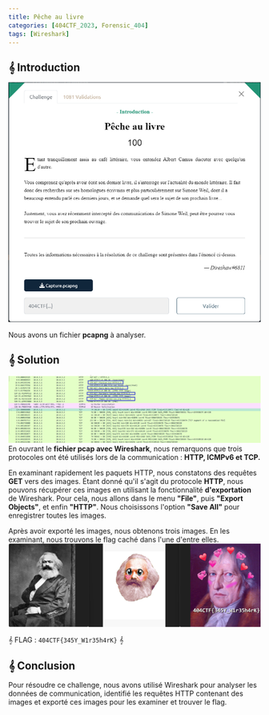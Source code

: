 ```yaml
---
title: Pêche au livre
categories: [404CTF_2023, Forensic_404]
tags: [Wireshark]
---
```


## 𝄞 Introduction
![Intro](/assets/images/404CTF_2023/Forensic/Peche_au_livre/intro.png)


Nous avons un fichier **pcapng** à analyser.

## 𝄞 Solution

![Capture](/assets/images/404CTF_2023/Forensic/Peche_au_livre/capture.png)
En ouvrant le **fichier pcap avec Wireshark**, nous remarquons que trois protocoles ont été utilisés lors de la communication : **HTTP, ICMPv6 et TCP.**

En examinant rapidement les paquets HTTP, nous constatons des requêtes **GET** vers des images. Étant donné qu'il s'agit du protocole **HTTP**, nous pouvons récupérer ces images en utilisant la fonctionnalité **d'exportation** de Wireshark. Pour cela, nous allons dans le menu **"File"**, puis **"Export Objects"**, et enfin **"HTTP"**. Nous choisissons l'option **"Save All"** pour enregistrer toutes les images.

Après avoir exporté les images, nous obtenons trois images. En les examinant, nous trouvons le flag caché dans l'une d'entre elles.
![Images](/assets/images/404CTF_2023/Forensic/Peche_au_livre/images.png) 


𝄞 FLAG : `404CTF{345Y_W1r35h4rK}` 𝄞

## 𝄞 Conclusion
Pour résoudre ce challenge, nous avons utilisé Wireshark pour analyser les données de communication, identifié les requêtes HTTP contenant des images et exporté ces images pour les examiner et trouver le flag.
